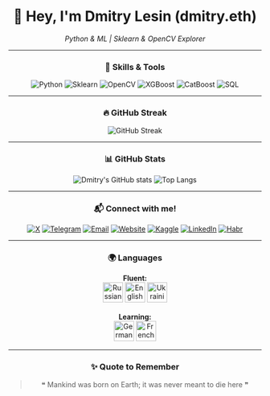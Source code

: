 <div align="center">

# 👋 Hey, I'm **Dmitry Lesin** (dmitry.eth) 
*Python & ML | Sklearn & OpenCV Explorer*

---

### 🧰 Skills & Tools

<div>
  <img src="https://img.shields.io/badge/Python-3776AB?style=for-the-badge&logo=python&logoColor=white" alt="Python"/>
  <img src="https://img.shields.io/badge/Scikit--Learn-F7931E?style=for-the-badge&logo=scikit-learn&logoColor=white" alt="Sklearn"/>
  <img src="https://img.shields.io/badge/OpenCV-5C3EE8?style=for-the-badge&logo=opencv&logoColor=white" alt="OpenCV"/>
  <img src="https://img.shields.io/badge/XGBoost-0072C6?style=for-the-badge&logo=chartdotjs&logoColor=white" alt="XGBoost"/>
  <img src="https://img.shields.io/badge/CatBoost-FFCC00?style=for-the-badge&logo=data:image/svg+xml;base64,PHN2ZyBmaWxsPSIjMDAwMDAwIiB2aWV3Qm94PSIwIDAgMjQgMjQiIHhtbG5zPSJodHRwOi8vd3d3LnczLm9yZy8yMDAwL3N2ZyI+PHJlY3Qgd2lkdGg9IjI0IiBoZWlnaHQ9IjI0IiBmaWxsPSJub25lIi8+PHBhdGggZD0iTTEyIDJDNi40OCAyIDIgNi40OCAyIDEyczQuNDggMTAgMTAgMTAgMTAtNC40OCAxMC0xMFMxNy41MiAyIDEyIDJ6bTAgMThjLTQuNDIgMC04LTMuNTgtOC04czMuNTgtOCA4LTggOCAzLjU4IDggOC0zLjU4IDgtOCA4eiIvPjwvc3ZnPg==" alt="CatBoost"/>
  <img src="https://img.shields.io/badge/SQL-003B57?style=for-the-badge&logo=sqlite&logoColor=white" alt="SQL"/>
</div>

---

### 🔥 GitHub Streak

![GitHub Streak](https://github-readme-streak-stats.herokuapp.com/?user=dmitrylesin-official&theme=tokyonight&hide_border=true)

---

### 📊 GitHub Stats

![Dmitry's GitHub stats](https://github-readme-stats.vercel.app/api?username=dmitrylesin-official&show_icons=true&theme=tokyonight&hide_border=true)
![Top Langs](https://github-readme-stats.vercel.app/api/top-langs/?username=dmitrylesin-official&layout=compact&theme=tokyonight&hide_border=true)

---

### 📬 Connect with me!

<a href="https://x.com/dmitry_lesin"><img src="https://img.shields.io/badge/Twitter-000000?style=for-the-badge&logo=x&logoColor=white" alt="X"/></a>
<a href="https://t.me/lesin_official"><img src="https://img.shields.io/badge/Telegram-26A5E4?style=for-the-badge&logo=telegram&logoColor=white" alt="Telegram"/></a>
<a href="mailto:dmitrylesin.official@gmail.com"><img src="https://img.shields.io/badge/Email-D44638?style=for-the-badge&logo=gmail&logoColor=white" alt="Email"/></a>
<a href="https://dmitry-eth.netlify.app"><img src="https://img.shields.io/badge/Website-4285F4?style=for-the-badge&logo=google-chrome&logoColor=white" alt="Website"/></a>
<a href="https://www.kaggle.com/dmitrylesin"><img src="https://img.shields.io/badge/Kaggle-20BEFF?style=for-the-badge&logo=kaggle&logoColor=white" alt="Kaggle"/></a>
<a href="https://www.linkedin.com/in/dmitry-lesin-295880368/"><img src="https://img.shields.io/badge/LinkedIn-0077B5?style=for-the-badge&logo=linkedin&logoColor=white" alt="LinkedIn"/></a>
<a href="https://habr.com/ru/users/dmitry_eth/"><img src="https://img.shields.io/badge/Habr-65A3BE?style=for-the-badge&logo=habr&logoColor=white" alt="Habr"/></a>

---

### 🌍 Languages

<div align="center">
  <strong>Fluent:</strong><br>
  <img src="https://flagcdn.com/w40/ru.png" width="40" title="Russian" alt="Russian"/>
  <img src="https://flagcdn.com/w40/us.png" width="40" title="English" alt="English"/>
  <img src="https://flagcdn.com/w40/ua.png" width="40" title="Ukrainian" alt="Ukrainian"/>
  <br><br>
  <strong>Learning:</strong><br>
  <img src="https://flagcdn.com/w40/de.png" width="40" title="German (Learning)" alt="German"/>
  <img src="https://flagcdn.com/w40/fr.png" width="40" title="French (Learning)" alt="French"/>
</div>


---

### ✨ Quote to Remember

> ❝ Mankind was born on Earth; it was never meant to die here ❞  

</div>

